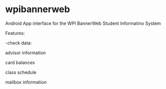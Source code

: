 wpibannerweb
============

Android App interface for the WPI BannerWeb Student Informatino System

Features:

-check data:

 advisor information
 
 card balances
 
 class schedule
 
 mailbox information

